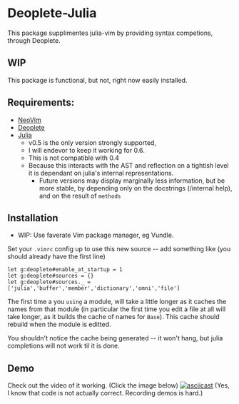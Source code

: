 # Deoplete-Julia 
This package supplimentes julia-vim by providing syntax competions, through Deoplete.

## WIP
This package is functional, but not, right now easily installed.


## Requirements:

 - [NeoVim](https://github.com/neovim/neovim)
 - [Deoplete](https://github.com/Shougo/deoplete.nvim)
 - [Julia](https://github.com/JuliaLang/julia)
    - v0.5 is the only version strongly supported, 
	- I will endevor to keep it working for 0.6.
    - This is not compatible with 0.4
	- Because this interacts with the AST and reflection on a tightish level it is dependant on julia's internal representations.
    	- Future versions may display marginally less information, but be more stable, by depending only on the docstrings (/internal help), and on the result of `methods` 
 
## Installation
 - WIP: Use faverate Vim package manager, eg Vundle.
 
Set your `.vimrc` config up to use this new source -- add something like (you should already have the first line)

```
let g:deoplete#enable_at_startup = 1
let g:deoplete#sources = {}
let g:deoplete#sources._ = ['julia','buffer','member','dictionary','omni','file']
```

The first time a you `using` a module, will take a little longer as it caches the names from that module (in particular the first time you edit a file at all will take longer, as it builds the cache of names for `Base`).
This cache should rebuild when the module is editted.

You shouldn't notice the cache being generated -- it won't hang, but julia completions will not work til it is done.

## Demo

Check out the video of it working. (Click the image below)
[![asciicast](https://asciinema.org/a/688g8iyhj1idrtz8ooptr6iso.png)](https://asciinema.org/a/688g8iyhj1idrtz8ooptr6iso)
(Yes, I know that code is not actually correct. Recording demos is hard.)
